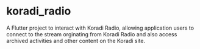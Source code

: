 # koradi_radio

A Flutter project to interact with Koradi Radio, allowing application users to connect to the stream orginating from Koradi Radio and also access archived activities and other content on the Koradi site. 

